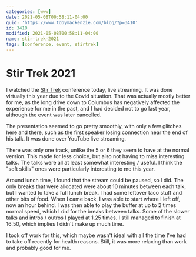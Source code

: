 ```yaml
---
categories: [www]
date: 2021-05-08T00:58:11-04:00
guid: 'https://www.tobymackenzie.com/blog/?p=3410'
id: 3410
modified: 2021-05-08T00:58:11-04:00
name: stir-trek-2021
tags: [conference, event, stirtrek]
---
```


Stir Trek 2021
==============

I watched the [Stir Trek](https://stirtrek.com/) conference today, live streaming.  It was done virtually this year due to the Covid situation.<!--more-->  That was actually mostly better for me, as the long drive down to Columbus has negatively affected the experience for me in the past, and I had decided not to go last year, although the event was later cancelled.

The presentation seemed to go pretty smoothly, with only a few glitches here and there, such as the first speaker losing connection near the end of his talk.  It was done over YouTube live streaming.

There was only one track, unlike the 5 or 6 they seem to have at the normal version.  This made for less choice, but also not having to miss interesting talks.  The talks were all at least somewhat interesting / useful.  I think the "soft skills" ones were particularly interesting to me this year.

Around lunch time, I found that the stream could be paused, so I did.  The only breaks that were allocated were about 10 minutes between each talk, but I wanted to take a full lunch break.  I had some leftover taco stuff and other bits of food.  When I came back, I was able to start where I left off, now an hour behind.  I was then able to play the buffer at up to 2 times normal speed, which I did for the breaks between talks.  Some of the slower talks and intros / outros I played at 1.25 times.  I still managed to finish at 16:50, which implies I didn't make up much time.

I took off work for this, which maybe wasn't ideal with all the time I've had to take off recently for health reasons.  Still, it was more relaxing than work and probably good for me.
